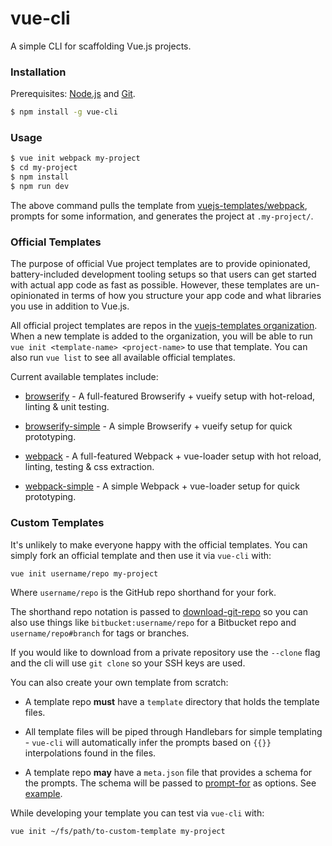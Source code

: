 # vue-cli

A simple CLI for scaffolding Vue.js projects.

### Installation

Prerequisites: [Node.js](https://nodejs.org/en/) and [Git](https://git-scm.com/).

``` bash
$ npm install -g vue-cli
```

### Usage

``` bash
$ vue init webpack my-project
$ cd my-project
$ npm install
$ npm run dev
```

The above command pulls the template from [vuejs-templates/webpack](https://github.com/vuejs-templates/webpack), prompts for some information, and generates the project at `.my-project/`.

### Official Templates

The purpose of official Vue project templates are to provide opinionated, battery-included development tooling setups so that users can get started with actual app code as fast as possible. However, these templates are un-opinionated in terms of how you structure your app code and what libraries you use in addition to Vue.js.

All official project templates are repos in the [vuejs-templates organization](https://github.com/vuejs-templates). When a new template is added to the organization, you will be able to run `vue init <template-name> <project-name>` to use that template. You can also run `vue list` to see all available official templates.

Current available templates include:

- [browserify](https://github.com/vuejs-templates/browserify) - A full-featured Browserify + vueify setup with hot-reload, linting & unit testing.

- [browserify-simple](https://github.com/vuejs-templates/browserify-simple) - A simple Browserify + vueify setup for quick prototyping.

- [webpack](https://github.com/vuejs-templates/webpack) - A full-featured Webpack + vue-loader setup with hot reload, linting, testing & css extraction.

- [webpack-simple](https://github.com/vuejs-templates/webpack-simple) - A simple Webpack + vue-loader setup for quick prototyping.

### Custom Templates

It's unlikely to make everyone happy with the official templates. You can simply fork an official template and then use it via `vue-cli` with:

``` bash
vue init username/repo my-project
```

Where `username/repo` is the GitHub repo shorthand for your fork.

The shorthand repo notation is passed to [download-git-repo](https://github.com/flipxfx/download-git-repo) so you can also use things like `bitbucket:username/repo` for a Bitbucket repo and `username/repo#branch` for tags or branches.

If you would like to download from a private repository use the `--clone` flag and the cli will use `git clone` so your SSH keys are used.

You can also create your own template from scratch:

- A template repo **must** have a `template` directory that holds the template files.

- All template files will be piped through Handlebars for simple templating - `vue-cli` will automatically infer the prompts based on `{{}}` interpolations found in the files.

- A template repo **may** have a `meta.json` file that provides a schema for the prompts. The schema will be passed to [prompt-for](https://github.com/segmentio/prompt-for#prompt-for) as options. See [example](https://github.com/vuejs-templates/webpack/blob/master/meta.json).

While developing your template you can test via `vue-cli` with:

``` bash
vue init ~/fs/path/to-custom-template my-project
```
